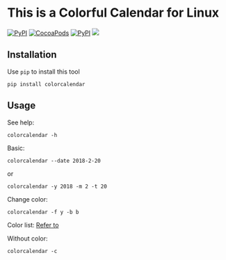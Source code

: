 # This is a Colorful Calendar for Linux

[![PyPI](https://img.shields.io/pypi/pyversions/Django.svg?style=plastic)]()
[![CocoaPods](https://img.shields.io/cocoapods/l/AFNetworking.svg?style=plastic)]()
[![PyPI](https://img.shields.io/pypi/status/Django.svg?style=plastic)]()
[![](https://img.shields.io/badge/version-1.0-blue.svg?stype=plastic)]()

## Installation
Use `pip` to install this tool

    pip install colorcalendar


## Usage

See help:

    colorcalendar -h

Basic:

    colorcalendar --date 2018-2-20

or  

    colorcalendar -y 2018 -m 2 -t 20

Change color:

    colorcalendar -f y -b b

Color list:
[Refer to](https://github.com/houluy/colorline)

Without color:  

    colorcalendar -c

